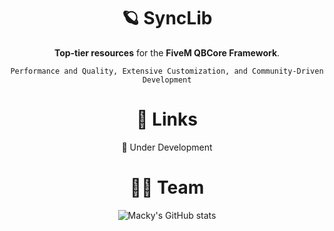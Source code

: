 <div align="center">

  # 🪐 SyncLib

**Top-tier resources** for the **FiveM QBCore Framework**.

`Performance and Quality, Extensive Customization, and Community-Driven Development`

  # 🎂 Links

🚧 Under Development

  # 👷‍♂️ Team

  ![Macky's GitHub stats](https://github-readme-stats.vercel.app/api?username=immacky&show_icons=true&theme=dark)

</div>
